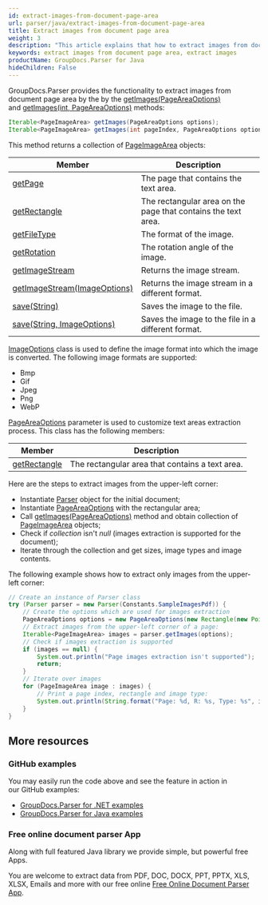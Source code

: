 ```yaml
---
id: extract-images-from-document-page-area
url: parser/java/extract-images-from-document-page-area
title: Extract images from document page area
weight: 3
description: "This article explains that how to extract images from document page area."
keywords: extract images from document page area, extract images
productName: GroupDocs.Parser for Java
hideChildren: False
---
```

GroupDocs.Parser provides the functionality to extract images from document page area by the by the [getImages(PageAreaOptions)](https://apireference.groupdocs.com/java/parser/com.groupdocs.parser/Parser#getImages(com.groupdocs.parser.options.PageAreaOptions)) and [getImages(int, PageAreaOptions)](https://apireference.groupdocs.com/java/parser/com.groupdocs.parser/Parser#getImages(int,%20com.groupdocs.parser.options.PageAreaOptions)) methods:

```java
Iterable<PageImageArea> getImages(PageAreaOptions options);
Iterable<PageImageArea> getImages(int pageIndex, PageAreaOptions options);
```

This method returns a collection of [PageImageArea](https://apireference.groupdocs.com/java/parser/com.groupdocs.parser.data/PageImageArea) objects:

| Member | Description |
| --- | --- |
| [getPage](https://apireference.groupdocs.com/java/parser/com.groupdocs.parser.data/PageArea#getPage()) | The page that contains the text area. |
| [getRectangle](https://apireference.groupdocs.com/java/parser/com.groupdocs.parser.data/PageArea#getRectangle()) | The rectangular area on the page that contains the text area. |
| [getFileType](https://apireference.groupdocs.com/java/parser/com.groupdocs.parser.data/PageImageArea#getFileType()) | The format of the image. |
| [getRotation](https://apireference.groupdocs.com/java/parser/com.groupdocs.parser.data/PageImageArea#getRotation()) | The rotation angle of the image. |
| [getImageStream](https://apireference.groupdocs.com/java/parser/com.groupdocs.parser.data/PageImageArea#getImageStream()) | Returns the image stream. |
| [getImageStream(ImageOptions)](https://apireference.groupdocs.com/java/parser/com.groupdocs.parser.data/PageImageArea#getImageStream(com.groupdocs.parser.options.ImageOptions)) | Returns the image stream in a different format. |
| [save(String)](https://apireference.groupdocs.com/java/parser/com.groupdocs.parser.data/PageImageArea#save(java.lang.String)) | Saves the image to the file. |
| [save(String, ImageOptions)](https://apireference.groupdocs.com/java/parser/com.groupdocs.parser.data/PageImageArea#save(java.lang.String,%20com.groupdocs.parser.options.ImageOptions)) | Saves the image to the file in a different format. |

[ImageOptions](https://apireference.groupdocs.com/java/parser/com.groupdocs.parser.options/ImageOptions) class is used to define the image format into which the image is converted. The following image formats are supported:

*   Bmp
*   Gif
*   Jpeg
*   Png
*   WebP

[PageAreaOptions](https://apireference.groupdocs.com/java/parser/com.groupdocs.parser.options/PageAreaOptions) parameter is used to customize text areas extraction process. This class has the following members:

| Member | Description |
| --- | --- |
| [getRectangle](https://apireference.groupdocs.com/java/parser/com.groupdocs.parser.options/PageAreaOptions#getRectangle()) | The rectangular area that contains a text area. |

Here are the steps to extract images from the upper-left corner:

*   Instantiate [Parser](https://apireference.groupdocs.com/java/parser/com.groupdocs.parser/Parser) object for the initial document;
*   Instantiate [PageAreaOptions](https://apireference.groupdocs.com/java/parser/com.groupdocs.parser.options/PageAreaOptions) with the rectangular area;
*   Call [getImages(PageAreaOptions)](https://apireference.groupdocs.com/java/parser/com.groupdocs.parser/Parser#getImages(com.groupdocs.parser.options.PageAreaOptions)) method and obtain collection of [PageImageArea](https://apireference.groupdocs.com/java/parser/com.groupdocs.parser.data/PageImageArea) objects;
*   Check if *collection* isn't *null* (images extraction is supported for the document);
*   Iterate through the collection and get sizes, image types and image contents.

The following example shows how to extract only images from the upper-left corner:

```java
// Create an instance of Parser class
try (Parser parser = new Parser(Constants.SampleImagesPdf)) {
    // Create the options which are used for images extraction
    PageAreaOptions options = new PageAreaOptions(new Rectangle(new Point(340, 150), new Size(300, 100)));
    // Extract images from the upper-left corner of a page:
    Iterable<PageImageArea> images = parser.getImages(options);
    // Check if images extraction is supported
    if (images == null) {
        System.out.println("Page images extraction isn't supported");
        return;
    }
    // Iterate over images
    for (PageImageArea image : images) {
        // Print a page index, rectangle and image type:
        System.out.println(String.format("Page: %d, R: %s, Type: %s", image.getPage().getIndex(), image.getRectangle(), image.getFileType()));
    }
}
```

## More resources

### GitHub examples

You may easily run the code above and see the feature in action in our GitHub examples:

*   [GroupDocs.Parser for .NET examples](https://github.com/groupdocs-parser/GroupDocs.Parser-for-.NET)    
*   [GroupDocs.Parser for Java examples](https://github.com/groupdocs-parser/GroupDocs.Parser-for-Java)    

### Free online document parser App

Along with full featured Java library we provide simple, but powerful free Apps.

You are welcome to extract data from PDF, DOC, DOCX, PPT, PPTX, XLS, XLSX, Emails and more with our free online [Free Online Document Parser App](https://products.groupdocs.app/parser).